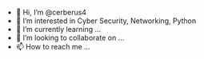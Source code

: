 - 👋 Hi, I’m @cerberus4
- 👀 I’m interested in Cyber Security, Networking, Python
- 🌱 I’m currently learning ...
- 💞️ I’m looking to collaborate on ...
- 📫 How to reach me ...

<!---
cerberus4/cerberus4 is a ✨ special ✨ repository because its `README.md` (this file) appears on your GitHub profile.
You can click the Preview link to take a look at your changes.
--->
